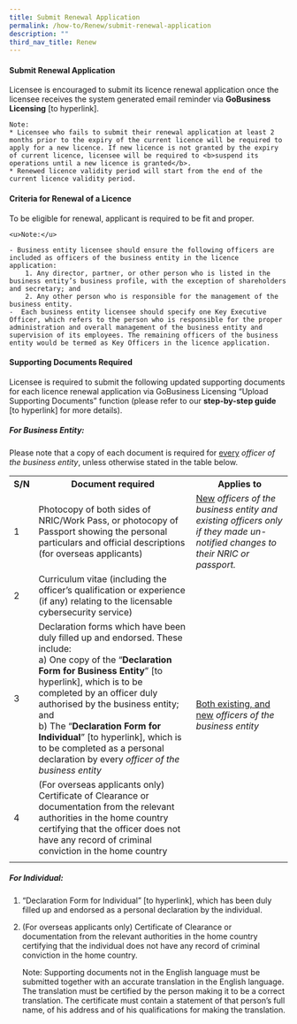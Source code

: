 ```yaml
---
title: Submit Renewal Application
permalink: /how-to/Renew/submit-renewal-application
description: ""
third_nav_title: Renew
---
```


#### Submit Renewal Application
Licensee is encouraged to submit its licence renewal application once the licensee receives the system generated email reminder via <b>GoBusiness Licensing</b> [to hyperlink].

	Note:
	* Licensee who fails to submit their renewal application at least 2 months prior to the expiry of the current licence will be required to apply for a new licence. If new licence is not granted by the expiry of current licence, licensee will be required to <b>suspend its operations until a new licence is granted</b>.
	* Renewed licence validity period will start from the end of the current licence validity period.

#### Criteria for Renewal of a Licence 
To be eligible for renewal, applicant is required to be fit and proper. 

	<u>Note:</u>
	
	- Business entity licensee should ensure the following officers are included as officers of the business entity in the licence application:
		1. Any director, partner, or other person who is listed in the business entity’s business profile, with the exception of shareholders and secretary; and
		2. Any other person who is responsible for the management of the business entity.
	-  Each business entity licensee should specify one Key Executive Officer, which refers to the person who is responsible for the proper administration and overall management of the business entity and supervision of its employees. The remaining officers of the business entity would be termed as Key Officers in the licence application.

#### Supporting Documents Required
Licensee is required to submit the following updated supporting documents for each licence renewal application via GoBusiness Licensing “Upload Supporting Documents” function (please refer to our <b>step-by-step guide</b> [to hyperlink] for more details).

##### For Business Entity:

Please note that a copy of each document is required for <u>every</u> <i>officer of the business entity</i>, unless otherwise stated in the table below.
 
<table>
<tbody><tr>
	<th><b>S/N</b></th>
	<th><b>Document required</b></th>
	<th><b>Applies to</b></th>
</tr>
<tr>
<td>1</td>
<td>Photocopy of both sides of NRIC/Work Pass, or photocopy of Passport showing the personal particulars and official descriptions (for overseas applicants)</td>
<td><u>New</u> <i>officers of the business entity and existing officers only if they made un-notified changes to their NRIC or passport.</i></td>
</tr>
<tr>
<td>2</td>
<td>Curriculum vitae (including the officer’s qualification or experience (if any) relating to the licensable cybersecurity service)</td>
	<td rowspan="3"><u>Both existing, and new</u> <i>officers of the business entity</i></td>
</tr>
<tr>
<td>3</td>
<td>Declaration forms which have been duly filled up and endorsed. These include:<br>
	a)	One copy of the “<b>Declaration Form for Business Entity</b>” [to hyperlink], which is to be completed by an officer duly authorised by the business entity; and<br>
	b)	The “<b>Declaration Form for Individual</b>” [to hyperlink], which is to be completed as a personal declaration by every <i>officer of the business entity</i>
</td>
</tr>
<tr>
<td>4</td>
<td>(For overseas applicants only) Certificate of Clearance or documentation from the relevant authorities in the home country certifying that the officer does not have any record of criminal conviction in the home country</td>
</tr>
<tr>
<td></td>
<td></td>
<td></td></tr>
</tbody>
</table>

##### For Individual:
1.	“Declaration Form for Individual” [to hyperlink], which has been duly filled up and endorsed as a personal declaration by the individual. <br>
2.	(For overseas applicants only) Certificate of Clearance or documentation from the relevant authorities in the home country certifying that the individual does not have any record of criminal conviction in the home country.

	Note:
	Supporting documents not in the English language must be submitted together with an accurate translation in the English language. The translation must be certified by the person making it to be a correct translation. The certificate must contain a statement of that person’s full name, of his address and of his qualifications for making the translation.
